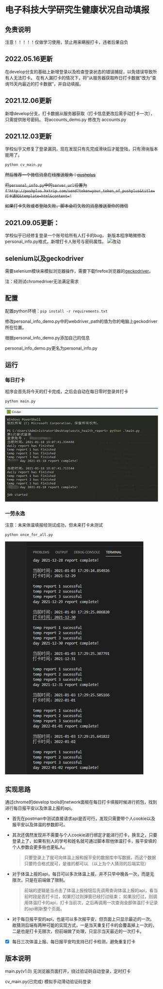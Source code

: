 # 电子科技大学研究生健康状况自动填报

## 免责说明

注意！！！！！仅做学习使用，禁止用来瞒报打卡，违者后果自负

## 2022.05.16更新
在develop分支的基础上新增登录以及检查登录状态的错误捕捉，以免错误导致所有人无法打卡。
在有人漏打卡的情况下，将“从服务器获取昨日打卡数据”改为“查询15天内最近的打卡数据”，并自动填报。

## 2021.12.06更新
新增develop分支，打卡数据从服务器获取（打卡信息更改后需手动打卡一次），只需提供账号密码。
将accounts_demo.py 修改为 accounts.py


## 2021.12.03更新
学校似乎又修复了登录漏洞，现在发现只有先完成滑块后才能登陆，只有滑块版本能用了。
```bash
python cv_main.py
```
~~然后推荐一个微信消息在线推送服务：[pushplus](https://pushplus.hxtrip.com/)~~

~~将`personal_info.py`中的`server_url`设置为`f"http://pushplus.hxtrip.com/send?token=your_token_of_pushplus&title=打卡通知&template=html&content="`~~

~~如果打卡失败或者登陆失败，脚本会将失败的消息推送至你的微信~~

## 2021.09.05更新：
学校似乎已经修复登录一个账号给所有人打卡的bug，
新版本程序略微修改personal_info.py格式，新增打卡人账号与密码属性。
![改动](readme_imgs/20210905change.png)

## selenium以及geckodriver

需要selenium模块来模拟浏览器操作，需要下载firefox浏览器的[geckodriver](https://github.com/mozilla/geckodriver/releases)。

注：经测试chromedriver无法满足需求

## 配置

配置python环境：`pip install -r requirements.txt`

修改personal_info_demo.py中的webdriver_path的值为你的电脑上geckodriver所在位置。

根据personal_info_demo.py添加自己的信息

personal_info_demo.py更名为personal_info.py

## 运行

### 每日打卡

程序会首先将今天的打卡完成，之后会自动在每日零时登录并打卡

```bash
python main.py
```
![效果图](readme_imgs/2.jpg)

### 一劳永逸

注意：未来体温填报经测试成功，但未来打卡未测试

```bash
python once_for_all.py
```
![效果图](readme_imgs/5.jpg)

## 实现思路
通过chrome的develop tools的network面板在每日打卡填报时候进行抓包，找到进行每日报平安以及体温上报的api。
+ 首先在postman中测试直接请求api是否可行，发现只需要带个人cookie以及报平安以及体温的参数即可。

+ 其次还偶然发现并不需要与个人cookie进行绑定才能进行打卡，换言之，只要登录上了，如果有别人的学号和姓名就可通过脚本帮他体温打卡，报平安填的个人参数会更多些也更私人。
    > 只要登录上了就可向体温上报和报平安的数据库中写数据，而这个数据只要符合格式就可，是谁的都可以
    >（以上为个人猜测的后端实现）

+ 对于体温上报的api，每日可以多次体温上报，并不只早中晚各一次，而是无限次，只是在前端做了限制。
    > 前端的逻辑是当点击了体温上报按钮后先调用查询体温上报的api，看当前时段是否打卡过，如果打过则弹窗已经打过结束；
    > 如果没打过，则调用体温打卡的api，打卡当前次，之后再调用一次查询全部体温打卡记录的api刷新整个页面。

+ 对于每日报平安的api，也是可以多次报平安，但页面上只显示最近的一次。故猜测后端有两种可能的实现方式，一是当天重复打卡的会覆盖掉上一次的，二是也是打卡无限次，但前端做了处理，只显示当天最近的一次打卡。

- [x] 每日三次体温上报、每日报平安均支持已打卡检测，避免重复打卡

## 版本说明

main.py(v1.0) 无浏览器页面打开，绕过验证码自动登录，定时打卡

cv_main.py(已完成) 模拟手动滑动验证码登录
